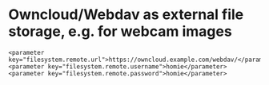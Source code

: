 
# Owncloud/Webdav as external file storage, e.g. for webcam images
```
<parameter key="filesystem.remote.url">https://owncloud.example.com/webdav/</parameter>
<parameter key="filesystem.remote.username">homie</parameter>
<parameter key="filesystem.remote.password">homie</parameter>
```
